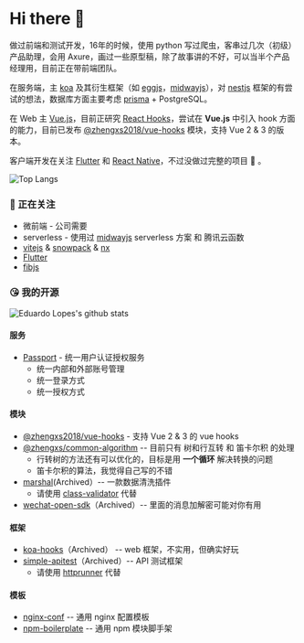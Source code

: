# Hi there 👋


做过前端和测试开发，16年的时候，使用 python 写过爬虫，客串过几次（初级）产品助理，会用 Axure，画过一些原型稿，除了故事讲的不好，可以当半个产品经理用，目前正在带前端团队。


在服务端，主 [koa] 及其衍生框架（如 [eggjs]，[midwayjs]），对 [nestjs] 框架的有尝试的想法，数据库方面主要考虑 [prisma] + PostgreSQL。

在 Web 主 [Vue.js][vuejs]，目前正研究 [React Hooks]，尝试在 **Vue.js** 中引入 hook 方面的能力，目前已发布 [@zhengxs2018/vue-hooks] 模块，支持 Vue 2 & 3 的版本。

客户端开发在关注 [Flutter][flutter] 和 [React Native][reactnative]，不过没做过完整的项目 👻 。

![Top Langs](https://github-readme-stats.vercel.app/api/top-langs/?username=zhengxs2018&layout=compact)

### 🧐 正在关注

- 微前端 - 公司需要
- serverless - 使用过 [midwayjs][midwayjs] serverless 方案 和 腾讯云函数
- [vitejs][vitejs] & [snowpack][snowpack] & [nx][nx]
- [Flutter][flutter]
- [fibjs](https://github.com/fibjs/fibjs)

### 😘 我的开源

![Eduardo Lopes's github stats](https://github-readme-stats.vercel.app/api?username=zhengxs2018&show_icons=true)

#### 服务

- [Passport](https://github.com/zhengxs2018/passport) - 统一用户认证授权服务
  - 统一内部和外部账号管理
  - 统一登录方式
  - 统一授权方式
  
#### 模块
  
- [@zhengxs2018/vue-hooks] - 支持 Vue 2 & 3 的 vue hooks
- [@zhengxs/common-algorithm](https://github.com/zhengxs2018/common-algorithm) -- 目前只有 树和行互转 和 笛卡尔积 的处理
  - 行转树的方法还有可以优化的，目标是用 **一个循环** 解决转换的问题
  - 笛卡尔积的算法，我觉得自己写的不错
- [marshal](https://github.com/zhengxs2018/marshal)(Archived）-- 一款数据清洗插件
  - 请使用 [class-validator](https://github.com/typestack/class-validator) 代替  
- [wechat-open-sdk](https://github.com/zhengxs2018/wechat-open-sdk)（Archived）-- 里面的消息加解密可能对你有用

#### 框架

- [koa-hooks](https://github.com/zhengxs2018/koa-hooks)（Archived） -- web 框架，不实用，但确实好玩
- [simple-apitest](http://github.com/zhengxs2018/simple-apitest)（Archived）-- API 测试框架
  - 请使用 [httprunner](https://github.com/httprunner/httprunner) 代替

#### 模板

- [nginx-conf](https://github.com/zhengxs2018/nginx-conf) -- 通用 nginx 配置模板
- [npm-boilerplate](https://github.com/zhengxs2018/shared-node-browser-library-boilerplate) -- 通用 npm 模块脚手架
  
[koa]: https://koajs.com/
[eggjs]: https://eggjs.org/
[midwayjs]: https://midwayjs.org/
[nestjs]: https://nestjs.com/

[prisma]: https://www.prisma.io/

[flutter]: https://flutter.dev/
[reactnative]:https://reactnative.dev/
[vuejs]: https://cn.vuejs.org/index.html

[vitejs]: http://github.com/vuejs/vite
[snowpack]: https://www.snowpack.dev/

[React Hooks]: https://zh-hans.reactjs.org/docs/hooks-intro.html
[@zhengxs2018/vue-hooks]: https://github.com/zhengxs2018/vue-hooks
[nx]: https://github.com/nrwl/nx
